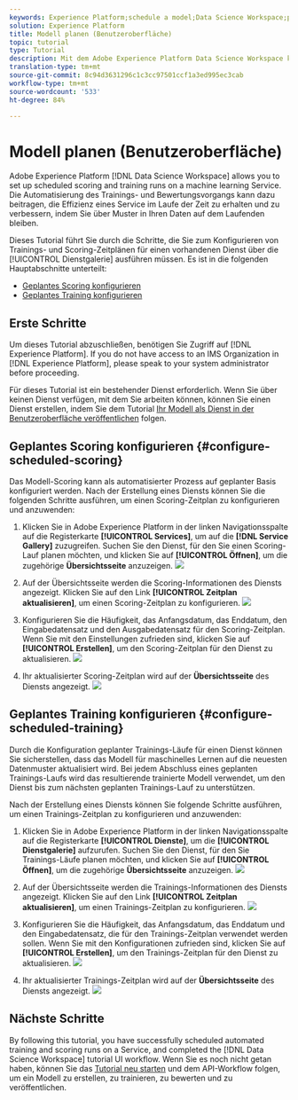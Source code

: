 ```yaml
---
keywords: Experience Platform;schedule a model;Data Science Workspace;popular topics;schedule scoring;schedule training
solution: Experience Platform
title: Modell planen (Benutzeroberfläche)
topic: tutorial
type: Tutorial
description: Mit dem Adobe Experience Platform Data Science Workspace können Sie planmäßige Scoring- und Schulungsabläufe auf einem maschinellen Lerndienst einrichten. Die Automatisierung des Trainings- und Bewertungsvorgangs kann dazu beitragen, die Effizienz eines Service im Laufe der Zeit zu erhalten und zu verbessern, indem Sie über Muster in Ihren Daten auf dem Laufenden bleiben.
translation-type: tm+mt
source-git-commit: 8c94d3631296c1c3cc97501ccf1a3ed995ec3cab
workflow-type: tm+mt
source-wordcount: '533'
ht-degree: 84%

---
```



# Modell planen (Benutzeroberfläche)

Adobe Experience Platform [!DNL Data Science Workspace] allows you to set up scheduled scoring and training runs on a machine learning Service. Die Automatisierung des Trainings- und Bewertungsvorgangs kann dazu beitragen, die Effizienz eines Service im Laufe der Zeit zu erhalten und zu verbessern, indem Sie über Muster in Ihren Daten auf dem Laufenden bleiben.

Dieses Tutorial führt Sie durch die Schritte, die Sie zum Konfigurieren von Trainings- und Scoring-Zeitplänen für einen vorhandenen Dienst über die [!UICONTROL Dienstgalerie] ausführen müssen. Es ist in die folgenden Hauptabschnitte unterteilt:

- [Geplantes Scoring konfigurieren](#configure-scheduled-scoring)
- [Geplantes Training konfigurieren](#configure-scheduled-training)

## Erste Schritte

Um dieses Tutorial abzuschließen, benötigen Sie Zugriff auf [!DNL Experience Platform]. If you do not have access to an IMS Organization in [!DNL Experience Platform], please speak to your system administrator before proceeding.

Für dieses Tutorial ist ein bestehender Dienst erforderlich. Wenn Sie über keinen Dienst verfügen, mit dem Sie arbeiten können, können Sie einen Dienst erstellen, indem Sie dem Tutorial [Ihr Modell als Dienst in der Benutzeroberfläche veröffentlichen](./publish-model-service-ui.md) folgen.

## Geplantes Scoring konfigurieren {#configure-scheduled-scoring}

Das Modell-Scoring kann als automatisierter Prozess auf geplanter Basis konfiguriert werden. Nach der Erstellung eines Diensts können Sie die folgenden Schritte ausführen, um einen Scoring-Zeitplan zu konfigurieren und anzuwenden:

1. Klicken Sie in Adobe Experience Platform in der linken Navigationsspalte auf die Registerkarte **[!UICONTROL Services]**, um auf die **[!DNL Service Gallery]** zuzugreifen. Suchen Sie den Dienst, für den Sie einen Scoring-Lauf planen möchten, und klicken Sie auf **[!UICONTROL Öffnen]**, um die zugehörige **Übersichtsseite** anzuzeigen.
   ![](../images/models-recipes/schedule/click_to_open.png)

2. Auf der Übersichtsseite werden die Scoring-Informationen des Diensts angezeigt. Klicken Sie auf den Link **[!UICONTROL Zeitplan aktualisieren]**, um einen Scoring-Zeitplan zu konfigurieren.
   ![](../images/models-recipes/schedule/service_overview_score.png)

3. Konfigurieren Sie die Häufigkeit, das Anfangsdatum, das Enddatum, den Eingabedatensatz und den Ausgabedatensatz für den Scoring-Zeitplan. Wenn Sie mit den Einstellungen zufrieden sind, klicken Sie auf **[!UICONTROL Erstellen]**, um den Scoring-Zeitplan für den Dienst zu aktualisieren.
   ![](../images/models-recipes/schedule/14_configure_scoring_schedule.png)

4. Ihr aktualisierter Scoring-Zeitplan wird auf der **Übersichtsseite** des Diensts angezeigt.
   ![](../images/models-recipes/schedule/service_with_scoring_schedule.png)


## Geplantes Training konfigurieren {#configure-scheduled-training}

Durch die Konfiguration geplanter Trainings-Läufe für einen Dienst können Sie sicherstellen, dass das Modell für maschinelles Lernen auf die neuesten Datenmuster aktualisiert wird. Bei jedem Abschluss eines geplanten Trainings-Laufs wird das resultierende trainierte Modell verwendet, um den Dienst bis zum nächsten geplanten Trainings-Lauf zu unterstützen.

Nach der Erstellung eines Diensts können Sie folgende Schritte ausführen, um einen Trainings-Zeitplan zu konfigurieren und anzuwenden:

1. Klicken Sie in Adobe Experience Platform in der linken Navigationsspalte auf die Registerkarte **[!UICONTROL Dienste]**, um die **[!UICONTROL Dienstgalerie]** aufzurufen. Suchen Sie den Dienst, für den Sie Trainings-Läufe planen möchten, und klicken Sie auf **[!UICONTROL Öffnen]**, um die zugehörige **Übersichtsseite** anzuzeigen.
   ![](../images/models-recipes/schedule/click_to_open.png)

2. Auf der Übersichtsseite werden die Trainings-Informationen des Diensts angezeigt. Klicken Sie auf den Link **[!UICONTROL Zeitplan aktualisieren]**, um einen Trainings-Zeitplan zu konfigurieren.
   ![](../images/models-recipes/schedule/service_overview_train.png)

3. Konfigurieren Sie die Häufigkeit, das Anfangsdatum, das Enddatum und den Eingabedatensatz, die für den Trainings-Zeitplan verwendet werden sollen. Wenn Sie mit den Konfigurationen zufrieden sind, klicken Sie auf **[!UICONTROL Erstellen]**, um den Trainings-Zeitplan für den Dienst zu aktualisieren.
   ![](../images/models-recipes/schedule/12_configure_training_schedule.png)

4. Ihr aktualisierter Trainings-Zeitplan wird auf der **Übersichtsseite** des Diensts angezeigt.
   ![](../images/models-recipes/schedule/service_with_training_schedule.png)

## Nächste Schritte

By following this tutorial, you have successfully scheduled automated training and scoring runs on a Service, and completed the [!DNL Data Science Workspace] tutorial UI workflow. Wenn Sie es noch nicht getan haben, können Sie das [Tutorial neu starten](./create-retails-sales-dataset.md) und dem API-Workflow folgen, um ein Modell zu erstellen, zu trainieren, zu bewerten und zu veröffentlichen.
